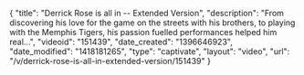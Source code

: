 {
    "title": "Derrick Rose is all in -- Extended Version",
    "description": "From discovering his love for the game on the streets with his brothers, to playing with the Memphis Tigers, his passion fuelled performances helped him real...",
    "videoid": "151439",
    "date_created": "1396646923",
    "date_modified": "1418181265",
    "type": "captivate",
    "layout": "video",
    "url": "\/v\/derrick-rose-is-all-in-extended-version\/151439"
}